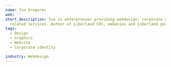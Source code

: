 ```yaml
---
name: Ivo Gregurec
web: ''
short_description: Ivo is enterprenuer providing webdesign, corporate design and
  related services. Author of Liberland COC, embasies and Liberland govt webpages.
tags:
  - Design
  - Graphics
  - Website
  - Corporate identity

industry: Webdesign
---
```

